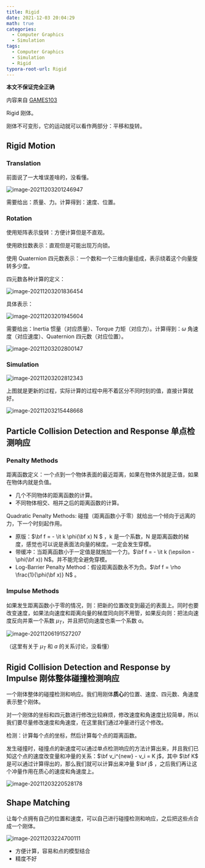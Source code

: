 ```yaml
---
title: Rigid
date: 2021-12-03 20:04:29
math: true 
categories: 
  - Computer Graphics 
  - Simulation
tags: 
  - Computer Graphics 
  - Simulation
  - Rigid 
typora-root-url: Rigid 
---
```


**本文不保证完全正确**

内容来自 [GAMES103](http://games-cn.org/games103/) 

Rigid 刚体。

刚体不可变形，它的运动就可以看作两部分：平移和旋转。

## Rigid Motion

### Translation

前面说了一大堆误差啥的，没看懂。

![image-20211203201246947](image-20211203201246947.png)

需要给出：质量、力。计算得到：速度、位置。

### Rotation

使用矩阵表示旋转：方便计算但是不直观。

使用欧拉数表示：直观但是可能出现万向锁。

使用 Quaternion 四元数表示：一个数和一个三维向量组成，表示绕着这个向量旋转多少度。

四元数各种计算的定义：

![image-20211203201836454](image-20211203201836454.png)

具体表示：

![image-20211203201945604](image-20211203201945604.png)

需要给出：Inertia 惯量（对应质量）、Torque 力矩（对应力）。计算得到：$\omega$ 角速度（对应速度）、Quaternion 四元数（对应位置）。

![image-20211203202800147](image-20211203202800147.png)

### Simulation

![image-20211203202812343](image-20211203202812343.png)

上图就是更新的过程，实际计算的过程中用不着区分不同时刻的值，直接计算就好。

![image-20211203215448668](image-20211203215448668.png)



## Particle Collision Detection and Response 单点检测响应

### Penalty Methods 

距离函数定义：一个点到一个物体表面的最近距离，如果在物体外就是正值，如果在物体内就是负值。

* 几个不同物体的距离函数的计算。
* 不同物体相交、相并之后的距离函数的计算。

Quadratic Penalty Methods: 碰撞（距离函数小于零）就给出一个倾向于远离的力，下一个时刻起作用。

* 原版：$\bf f = - \it k \phi(\bf x) N $​ ，k 是一个系数，N 是距离函数的梯度，感觉也可以说是表面法向量的梯度。一定会发生穿模。
* 带缓冲：当距离函数小于一定值是就施加一个力。$\bf f = - \it k (\epsilon - \phi(\bf x)) N$​ 。并不能完全避免穿模。
* Log-Barrier Penalty Method：假设距离函数永不为负。$\bf f = \rho \frac{1}{\phi(\bf x)} N$ 。

### Impulse Methods

如果发生距离函数小于零的情况，则：把新的位置改变到最近的表面上。同时也要改变速度，如果法向速度和距离向量的梯度同向则不用管，如果反向则：把法向速度反向并乘一个系数 $\mu_T$，并且把切向速度也乘一个系数 $a$。

![image-20211206191527207](image-20211206191527207.png)

（这里有关于 $\mu_T$ 和 $a$ 的关系讨论，没看懂）

## Rigid Collision Detection and Response by Impulse 刚体整体碰撞检测响应

一个刚体整体的碰撞检测和响应。我们用刚体**质心**的位置、速度、四元数、角速度表示整个刚体。

对一个刚体的坐标和四元数进行修改比较麻烦，修改速度和角速度比较简单，所以我们要尽量修改速度和角速度，在这里我们通过冲量进行这个修改。

检测：计算每个点的坐标，然后计算每个点的距离函数。

发生碰撞时，碰撞点的新速度可以通过单点检测响应的方法计算出来，并且我们已知这个点的速度改变量和冲量的关系：$\bf v_i^{new} - v_i = K j$，其中 $\bf K$ 是可以通过计算得出的，那么我们就可以计算出来冲量 $\bf j$ ，之后我们再让这个冲量作用在质心的速度和角速度上。

![image-20211203220528178](image-20211203220528178.png)



## Shape Matching 

让每个点拥有自己的位置和速度，可以自己进行碰撞检测和响应，之后把这些点合成一个刚体。

![image-20211203224700111](image-20211203224700111.png)

* 方便计算，容易和点的模型结合
* 精度不好



